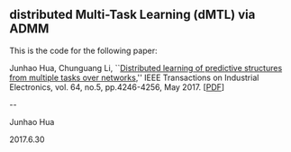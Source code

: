 ## distributed Multi-Task Learning (dMTL) via ADMM


This is the code for the following paper:


Junhao Hua, Chunguang Li, ``[Distributed learning of predictive structures from multiple tasks over networks](http://ieeexplore.ieee.org/document/7506234/),'' IEEE Transactions on Industrial Electronics, vol. 64, no.5, pp.4246-4256, May 2017. [[PDF](http://huajh7.com/papers/dmtl_preprint_hua2016tie.pdf)]


--

Junhao Hua

2017.6.30